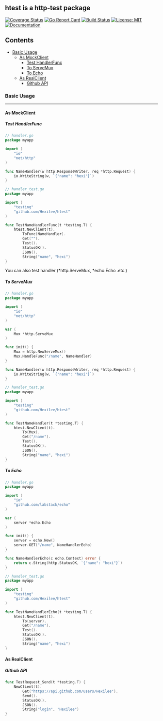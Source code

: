 ## htest is a http-test package

[![Coverage Status](https://coveralls.io/repos/github/Hexilee/htest/badge.svg)](https://coveralls.io/github/Hexilee/htest)
[![Go Report Card](https://goreportcard.com/badge/github.com/Hexilee/htest)](https://goreportcard.com/report/github.com/Hexilee/htest)
[![Build Status](https://travis-ci.org/Hexilee/htest.svg?branch=master)](https://travis-ci.org/Hexilee/htest)
[![License: MIT](https://img.shields.io/badge/License-MIT-yellow.svg)](https://github.com/Hexilee/htest/blob/master/LICENSE)
[![Documentation](https://godoc.org/github.com/Hexilee/htest?status.svg)](https://godoc.org/github.com/Hexilee/htest)

## Contents

- [Basic Usage](#BasicUsage)
    - [As MockClient](#AsMockClient)
        - [Test HandlerFunc](#TestHandlerFunc)
        - [To ServeMux](#ToServeMux)
        - [To Echo](#ToEcho)
    - [As RealClient](#AsRealClient)
        - [Github API](#GithubAPI)

<h3 id="BasicUsage">Basic Usage</h3>

-----------------

<h4 id="AsMockClient">As MockClient</h4>


<h5 id="TestHandlerFunc">Test HandlerFunc</h5>

```go
// handler.go
package myapp

import (
	"io"
	"net/http"
)

func NameHandler(w http.ResponseWriter, req *http.Request) {
	io.WriteString(w, `{"name": "hexi"}`)
}
```

```go
// handler_test.go
package myapp

import (
	"testing"
	"github.com/Hexilee/htest"
)

func TestNameHandlerFunc(t *testing.T) {
	htest.NewClient(t).
		ToFunc(NameHandler).
		Get("").
		Test().
		StatusOK().
		JSON().
		String("name", "hexi")
}
```

You can also test handler (*http.ServeMux, *echo.Echo .etc.)

<h5 id="ToServeMux">To ServeMux</h5>

```go
// handler.go
package myapp

import (
	"io"
	"net/http"
)

var (
	Mux *http.ServeMux
)

func init() {
	Mux = http.NewServeMux()
	Mux.HandleFunc("/name", NameHandler)
}

func NameHandler(w http.ResponseWriter, req *http.Request) {
	io.WriteString(w, `{"name": "hexi"}`)
}
```

```go
// handler_test.go
package myapp

import (
	"testing"
	"github.com/Hexilee/htest"
)

func TestNameHandler(t *testing.T) {
	htest.NewClient(t).
		To(Mux).
		Get("/name").
		Test().
		StatusOK().
		JSON().
		String("name", "hexi")
}
```

<h5 id="ToEcho">To Echo</h5>

```go
// handler.go
package myapp

import (
	"io"
	"github.com/labstack/echo"
)

var (
	server *echo.Echo
)

func init() {
	server = echo.New()
	server.GET("/name", NameHandlerEcho)
}

func NameHandlerEcho(c echo.Context) error {
	return c.String(http.StatusOK, `{"name": "hexi"}`)
}
```

```go
// handler_test.go
package myapp

import (
	"testing"
	"github.com/Hexilee/htest"
)

func TestNameHandlerEcho(t *testing.T) {
	htest.NewClient(t).
		To(server).
		Get("/name").
		Test().
		StatusOK().
		JSON().
		String("name", "hexi")
}
```

<h4 id="AsRealClient">As RealClient</h4>

<h5 id="GithubAPI">Github API</h5>

```go
func TestRequest_Send(t *testing.T) {
	NewClient(t).
		Get("https://api.github.com/users/Hexilee").
		Send().
		StatusOK().
		JSON().
		String("login", "Hexilee")
}
```

